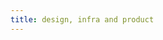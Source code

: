 ```yaml
---
title: design, infra and product
---
```


<script setup lang="ts">
import BlogList from ".vitepress/components/BlogList.vue"
</script>

<BlogList />
